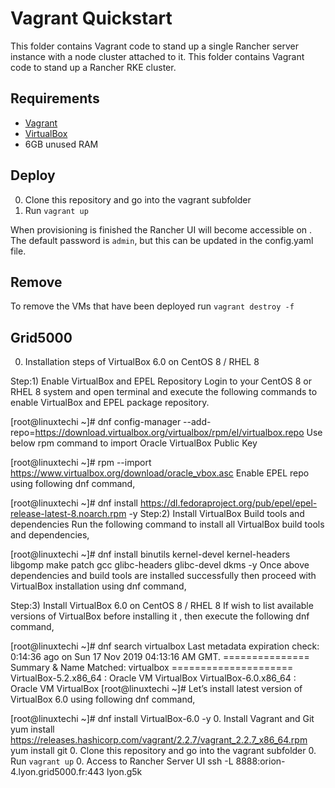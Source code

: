 # Vagrant Quickstart

This folder contains Vagrant code to stand up a single Rancher server instance with a node cluster attached to it.
This folder contains Vagrant code to stand up a Rancher RKE cluster.

## Requirements

- [Vagrant](https://www.vagrantup.com)
- [VirtualBox](https://www.virtualbox.org)
- 6GB unused RAM

## Deploy

0. Clone this repository and go into the vagrant subfolder
0. Run `vagrant up`

When provisioning is finished the Rancher UI will become accessible on [](http://172.22.101.101).
The default password is `admin`, but this can be updated in the config.yaml file.

## Remove

To remove the VMs that have been deployed run `vagrant destroy -f`


## Grid5000

0. Installation steps of VirtualBox 6.0 on CentOS 8 / RHEL 8

Step:1) Enable VirtualBox and EPEL Repository
Login to your CentOS 8 or RHEL 8 system and open terminal and execute the following commands to enable VirtualBox and EPEL package repository.
 
[root@linuxtechi ~]# dnf config-manager --add-repo=https://download.virtualbox.org/virtualbox/rpm/el/virtualbox.repo
Use below rpm command to import Oracle VirtualBox Public Key

[root@linuxtechi ~]# rpm --import https://www.virtualbox.org/download/oracle_vbox.asc
Enable EPEL repo using following dnf command,

[root@linuxtechi ~]# dnf install https://dl.fedoraproject.org/pub/epel/epel-release-latest-8.noarch.rpm -y
Step:2) Install VirtualBox Build tools and dependencies
Run the following command to install all VirtualBox build tools and dependencies,

[root@linuxtechi ~]# dnf install binutils kernel-devel kernel-headers libgomp make patch gcc glibc-headers glibc-devel dkms -y
Once above dependencies and build tools are installed successfully then proceed with VirtualBox installation using dnf command,
 
Step:3) Install VirtualBox 6.0 on CentOS 8 / RHEL 8
If wish to list available versions of VirtualBox before installing it , then execute the following dnf command,

[root@linuxtechi ~]# dnf search virtualbox
Last metadata expiration check: 0:14:36 ago on Sun 17 Nov 2019 04:13:16 AM GMT.
=============== Summary & Name Matched: virtualbox =====================
VirtualBox-5.2.x86_64 : Oracle VM VirtualBox
VirtualBox-6.0.x86_64 : Oracle VM VirtualBox
[root@linuxtechi ~]#
Let’s install latest version of VirtualBox 6.0 using following dnf command,

[root@linuxtechi ~]# dnf install VirtualBox-6.0 -y
0. Install Vagrant and Git
yum install https://releases.hashicorp.com/vagrant/2.2.7/vagrant_2.2.7_x86_64.rpm
yum install git
0. Clone this repository and go into the vagrant subfolder
0. Run `vagrant up`
0. Access to Rancher Server UI
ssh -L 8888:orion-4.lyon.grid5000.fr:443 lyon.g5k

